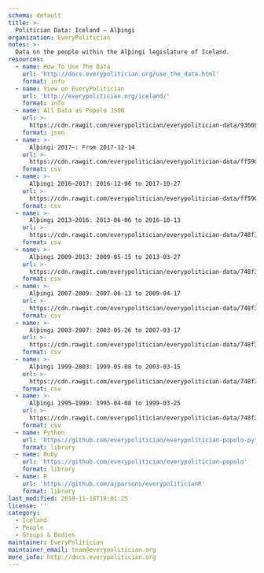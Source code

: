 ```yaml
---
schema: default
title: >-
  Politician Data: Iceland — Alþingi
organization: EveryPolitician
notes: >-
  Data on the people within the Alþingi legislature of Iceland.
resources:
  - name: How To Use The Data
    url: 'http://docs.everypolitician.org/use_the_data.html'
    format: info
  - name: View on EveryPolitician
    url: 'http://everypolitician.org/iceland/'
    format: info
  - name: All Data as Popolo JSON
    url: >-
      https://cdn.rawgit.com/everypolitician/everypolitician-data/93666f3f473f8b26ec523023ba7f25dc08fa6b10/data/Iceland/Assembly/ep-popolo-v1.0.json
    format: json
  - name: >-
      Alþingi 2017–: From 2017-12-14
    url: >-
      https://cdn.rawgit.com/everypolitician/everypolitician-data/ff590ca3075989270999a0d31620f762ffbfff9c/data/Iceland/Assembly/term-2017.csv
    format: csv
  - name: >-
      Alþingi 2016–2017: 2016-12-06 to 2017-10-27
    url: >-
      https://cdn.rawgit.com/everypolitician/everypolitician-data/ff590ca3075989270999a0d31620f762ffbfff9c/data/Iceland/Assembly/term-2016.csv
    format: csv
  - name: >-
      Alþingi 2013–2016: 2013-06-06 to 2016-10-13
    url: >-
      https://cdn.rawgit.com/everypolitician/everypolitician-data/748f3e2e4380026fbe48310b6b95a2daafd73e0f/data/Iceland/Assembly/term-2013.csv
    format: csv
  - name: >-
      Alþingi 2009-2013: 2009-05-15 to 2013-03-27
    url: >-
      https://cdn.rawgit.com/everypolitician/everypolitician-data/748f3e2e4380026fbe48310b6b95a2daafd73e0f/data/Iceland/Assembly/term-2009.csv
    format: csv
  - name: >-
      Alþingi 2007-2009: 2007-06-13 to 2009-04-17
    url: >-
      https://cdn.rawgit.com/everypolitician/everypolitician-data/748f3e2e4380026fbe48310b6b95a2daafd73e0f/data/Iceland/Assembly/term-2007.csv
    format: csv
  - name: >-
      Alþingi 2003-2007: 2003-05-26 to 2007-03-17
    url: >-
      https://cdn.rawgit.com/everypolitician/everypolitician-data/748f3e2e4380026fbe48310b6b95a2daafd73e0f/data/Iceland/Assembly/term-2003.csv
    format: csv
  - name: >-
      Alþingi 1999-2003: 1999-05-08 to 2003-03-15
    url: >-
      https://cdn.rawgit.com/everypolitician/everypolitician-data/748f3e2e4380026fbe48310b6b95a2daafd73e0f/data/Iceland/Assembly/term-1999.csv
    format: csv
  - name: >-
      Alþingi 1995–1999: 1995-04-08 to 1999-03-25
    url: >-
      https://cdn.rawgit.com/everypolitician/everypolitician-data/748f3e2e4380026fbe48310b6b95a2daafd73e0f/data/Iceland/Assembly/term-1995.csv
    format: csv
  - name: Python
    url: 'https://github.com/everypolitician/everypolitician-popolo-python'
    format: library
  - name: Ruby
    url: 'https://github.com/everypolitician/everypolitician-popolo'
    format: library
  - name: R
    url: 'https://github.com/ajparsons/everypoliticianR'
    format: library
last_modified: 2018-11-18T18:01:25
license: ''
category:
  - Iceland
  - People
  - Groups & Bodies
maintainer: EveryPolitician
maintainer_email: team@everypolitician.org
more_info: http://docs.everypolitician.org
---
```

